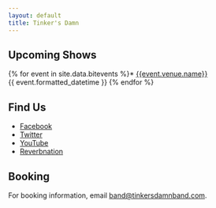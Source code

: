 ```yaml
---
layout: default
title: Tinker's Damn
---
```


## Upcoming Shows

{% for event in site.data.bitevents %}* [{{event.venue.name}}]({{event.facebook_rsvp_url}})<br />
  {{ event.formatted_datetime }}
{% endfor %}

## Find Us

* [Facebook](http://facebook.com/tinkersdamnband)
* [Twitter](http://twitter.com/tinkersdamnband)
* [YouTube](https://www.youtube.com/channel/UC-62Xkpp556fVzHziz5NLXw)
* [Reverbnation](https://www.reverbnation.com/tinkersdamnband)

## Booking

For booking information, email [band@tinkersdamnband.com](mailto:band@tinkersdamnband.com).
